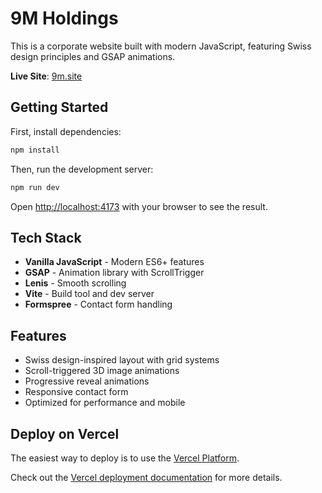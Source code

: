 # 9M Holdings

This is a corporate website built with modern JavaScript, featuring Swiss design principles and GSAP animations.

**Live Site**: [9m.site](https://9m.site)

## Getting Started

First, install dependencies:

```bash
npm install
```

Then, run the development server:

```bash
npm run dev
```

Open [http://localhost:4173](http://localhost:4173) with your browser to see the result.

## Tech Stack

- **Vanilla JavaScript** - Modern ES6+ features
- **GSAP** - Animation library with ScrollTrigger
- **Lenis** - Smooth scrolling
- **Vite** - Build tool and dev server
- **Formspree** - Contact form handling

## Features

- Swiss design-inspired layout with grid systems
- Scroll-triggered 3D image animations
- Progressive reveal animations
- Responsive contact form
- Optimized for performance and mobile

## Deploy on Vercel

The easiest way to deploy is to use the [Vercel Platform](https://vercel.com).

Check out the [Vercel deployment documentation](https://vercel.com/docs) for more details.
